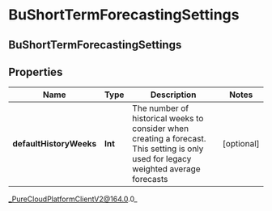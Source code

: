 # BuShortTermForecastingSettings

## BuShortTermForecastingSettings

## Properties

|Name | Type | Description | Notes|
|------------ | ------------- | ------------- | -------------|
| **defaultHistoryWeeks** | **Int** | The number of historical weeks to consider when creating a forecast. This setting is only used for legacy weighted average forecasts | [optional] |



_PureCloudPlatformClientV2@164.0.0_

